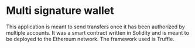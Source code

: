 # Multi signature wallet

This application is meant to send transfers once it has been authorized by multiple accounts. 
It was a smart contract written in Solidity and is meant to be deployed to the Ethereum network. 
The framework used is Truffle. 
